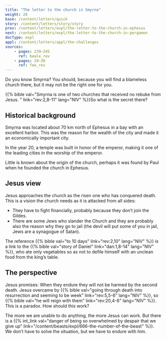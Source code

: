 ```yaml
---
title: "The letter to the church in Smyrna"
weight: 20
base: /content/letters/quick
story: /content/letters/story/story
prev: /content/letters/expl/the-letter-to-the-church-in-ephesus
next: /content/letters/expl/the-letter-to-the-church-in-pergamon
docType: expl
appl: /content/letters/appl/the-challenges
sources: 
    - pages: 239–245
      ref: beale_rev
    - pages: 29–30
      ref: fee_rev
---
```


Do you know Smyrna? You should, because you will find a blameless church there, but it may not be the right one for you.

{{% bible val="Smyrna is one of two churches that received no rebuke from Jesus. " link="rev:2,8-11" lang="NIV" %}}So what is the secret there?

## Historical background

<a name="46be"></a>
Smyrna was located about 70 km north of Ephesus in a bay with an excellent harbor. This was the reason for the wealth of the city and made it an economically important city.

In the year 20, a temple was built in honor of the emperor, making it one of the leading cities in the worship of the emperor.

Little is known about the origin of the church, perhaps it was found by Paul when he founded the church in Ephesus.

## Jesus view

<a name="d931"></a>
Jesus approaches the church as the risen one who has conquered death. This is a vision the church needs as it is attacked from all sides:

- They have to fight financially, probably because they don’t join the Gildes.
- There are some Jews who slander the Church and they are probably also the reason why they go to jail (the devil will put some of you in jail, Jews are a synagogue of Satan).

The reference {{% bible val="to 10 days" link="rev:2,10" lang="NIV" %}} is a link to the {{% bible val="story of Daniel" link="dan:1,8-14" lang="NIV" %}}, who ate only vegetables so as not to defile himself with an unclean food from the king’s table.

## The perspective

<a name="1a16"></a>
Jesus promises: When they endure they will not be harmed by the second death. Jesus overcame by {{% bible val="going through death into resurrection and seeming to be week" link="rev:5,5-6" lang="NIV" %}}, so {{% bible val="he will reign with them" link="rev:20,4-6" lang="NIV" %}}. This is a paradox. How should this work?

The more we are unable to do anything, the more Jesus can work. But there is a {{% int_link val="danger of being so overwhelmed by despair that we give up" link="/content/beasts/expl/666-the-number-of-the-beast" %}}. We don’t have to solve the situation, but we have to endure with him.
